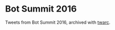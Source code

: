 # Bot Summit 2016

Tweets from Bot Summit 2016, archived with [twarc](https://github.com/edsu/twarc).
